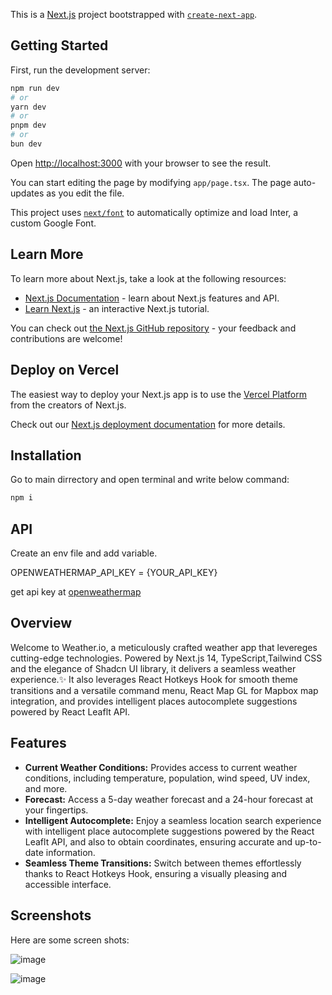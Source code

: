 This is a [Next.js](https://nextjs.org/) project bootstrapped with [`create-next-app`](https://github.com/vercel/next.js/tree/canary/packages/create-next-app).

## Getting Started

First, run the development server:

```bash
npm run dev
# or
yarn dev
# or
pnpm dev
# or
bun dev
```

Open [http://localhost:3000](http://localhost:3000) with your browser to see the result.

You can start editing the page by modifying `app/page.tsx`. The page auto-updates as you edit the file.

This project uses [`next/font`](https://nextjs.org/docs/basic-features/font-optimization) to automatically optimize and load Inter, a custom Google Font.

## Learn More

To learn more about Next.js, take a look at the following resources:

- [Next.js Documentation](https://nextjs.org/docs) - learn about Next.js features and API.
- [Learn Next.js](https://nextjs.org/learn) - an interactive Next.js tutorial.

You can check out [the Next.js GitHub repository](https://github.com/vercel/next.js/) - your feedback and contributions are welcome!

## Deploy on Vercel

The easiest way to deploy your Next.js app is to use the [Vercel Platform](https://vercel.com/new?utm_medium=default-template&filter=next.js&utm_source=create-next-app&utm_campaign=create-next-app-readme) from the creators of Next.js.

Check out our [Next.js deployment documentation](https://nextjs.org/docs/deployment) for more details.

## Installation
Go to main dirrectory and open terminal and write below command:

``` bash
npm i
```

## API

Create an env file and add variable.

OPENWEATHERMAP_API_KEY = {YOUR_API_KEY}

get api key at [openweathermap](https://openweathermap.org/api)

## Overview
Welcome to Weather.io, a meticulously crafted weather app that levereges cutting-edge technologies. Powered by Next.js 14, TypeScript,Tailwind CSS and the elegance of Shadcn UI library, it delivers a seamless weather experience.✨ It also leverages React Hotkeys Hook for smooth theme transitions and a versatile command menu, React Map GL for Mapbox map integration, and provides intelligent places autocomplete suggestions powered by React Leaflt API.

## Features
- **Current Weather Conditions:** Provides access to current weather conditions, including temperature, population, wind speed, UV index, and more.
- **Forecast:** Access a 5-day weather forecast and a 24-hour forecast at your fingertips.
- **Intelligent Autocomplete:** Enjoy a seamless location search experience with intelligent place autocomplete suggestions powered by the React Leaflt API, and also to obtain coordinates, ensuring accurate and up-to-date information.
- **Seamless Theme Transitions:** Switch between themes effortlessly thanks to React Hotkeys Hook, ensuring a visually pleasing and accessible interface.

## Screenshots

Here are some screen shots:

![image](https://github.com/Ombhabal/Weather.io/assets/143935443/59fb1aae-650c-4596-898a-e698a2fff852)

![image](https://github.com/Ombhabal/Weather.io/assets/143935443/ca24ab7a-3c30-40ef-99eb-dd5dd1115034)



